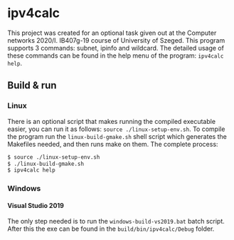 # ipv4calc
This project was created for an optional task given out at the Computer networks 2020/I. IB407g-19 course of University of Szeged. This program supports 3 commands: subnet, ipinfo and wildcard. The detailed usage of these commands can be found in the help menu of the program: `ipv4calc help`.
## Build & run
### Linux
There is an optional script that makes running the compiled executable easier, you can run it as follows: `source ./linux-setup-env.sh`. To compile the program run the `linux-build-gmake.sh` shell script which generates the Makefiles needed, and then runs make on them. The complete process:
```sh
$ source ./linux-setup-env.sh
$ ./linux-build-gmake.sh
$ ipv4calc help
```
### Windows
#### Visual Studio 2019
The only step needed is to run the `windows-build-vs2019.bat` batch script. After this the exe can be found in the `build/bin/ipv4calc/Debug` folder.
